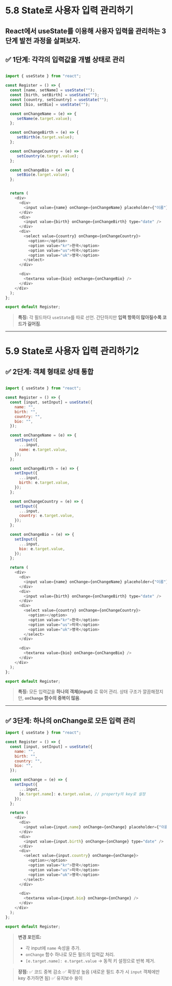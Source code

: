 # 5.8 State로 사용자 입력 관리하기

React에서 useState를 이용해 사용자 입력을 관리하는 3단계 발전 과정을 살펴보자.
----

## ✅ 1단계: 각각의 입력값을 개별 상태로 관리
```javascript

import { useState } from "react";

const Register = () => {
  const [name, setName] = useState("");
  const [birth, setBirth] = useState("");
  const [country, setCountry] = useState("");
  const [bio, setBio] = useState("");

  const onChangeName = (e) => {
     setName(e.target.value);
  };

  const onChangeBirth = (e) => {
     setBirth(e.target.value);
  };

  const onChangeCountry = (e) => {
     setCountry(e.target.value);
  };

  const onChangeBio = (e) => {
     setBio(e.target.value);
  };


  return (
    <div>
      <div>
        <input value={name} onChange={onChangeName} placeholder={"이름"} />
      </div>
      <div>
        <input value={birth} onChange={onChangeBirth} type="date" />
      </div>
      <div>
        <select value={country} onChange={onChangeCountry}>
          <option></option>
          <option value="kr">한국</option>
          <option value="us">미국</option>
          <option value="uk">영국</option>
        </select>
      </div>

      <div>
        <textarea value={bio} onChange={onChangeBio} />
      </div>
    </div>
  );
};

export default Register;
```

> **특징:**
> 각 필드마다 `useState`를 따로 선언.
> 간단하지만 **입력 항목이 많아질수록 코드가 길어짐**.
----
# 5.9 State로 사용자 입력 관리하기2

## ✅ 2단계: 객체 형태로 상태 통합

```javascript

import { useState } from "react";

const Register = () => {
  const [input, setInput] = useState({
    name: "",
    birth: "",
    country: "",
    bio: "",
  });

  const onChangeName = (e) => {
    setInput({
      ...input,
      name: e.target.value,
    });
  };

  const onChangeBirth = (e) => {
    setInput({
      ...input,
      birth: e.target.value,
    });
  };

  const onChangeCountry = (e) => {
    setInput({
      ...input,
      country: e.target.value,
    });
  };

  const onChangeBio = (e) => {
    setInput({
      ...input,
      bio: e.target.value,
    });
  };

  return (
    <div>
      <div>
        <input value={name} onChange={onChangeName} placeholder={"이름"} />
      </div>
      <div>
        <input value={birth} onChange={onChangeBirth} type="date" />
      </div>
      <div>
        <select value={country} onChange={onChangeCountry}>
          <option></option>
          <option value="kr">한국</option>
          <option value="us">미국</option>
          <option value="uk">영국</option>
        </select>
      </div>

      <div>
        <textarea value={bio} onChange={onChangeBio} />
      </div>
    </div>
  );
};

export default Register;

```
> **특징:**
> 모든 입력값을 **하나의 객체(input)** 로 묶어 관리.
> 상태 구조가 깔끔해졌지만, **`onChange` 함수의 중복이 많음**.

----
## ✅ 3단계: 하나의 onChange로 모든 입력 관리

```javascript
import { useState } from "react";

const Register = () => {
  const [input, setInput] = useState({
    name: "",
    birth: "",
    country: "",
    bio: "",
  });

  const onChange = (e) => {
    setInput({
      ...input,
      [e.target.name]: e.target.value, // property의 key로 설정
    });
  };

  return (
    <div>
      <div>
        <input value={input.name} onChange={onChange} placeholder={"이름"} />
      </div>
      <div>
        <input value={input.birth} onChange={onChange} type="date" />
      </div>
      <div>
        <select value={input.country} onChange={onChange}>
          <option></option>
          <option value="kr">한국</option>
          <option value="us">미국</option>
          <option value="uk">영국</option>
        </select>
      </div>

      <div>
        <textarea value={input.bio} onChange={onChange} />
      </div>
    </div>
  );
};

export default Register;
```

> **변경 포인트:**
> - 각 input에 `name` 속성을 추가.
> - `onChange` 함수 하나로 모든 필드의 입력값 처리.
> - `[e.target.name]: e.target.value` → 동적 키 설정으로 반복 제거.

> **장점:**
> ✅ 코드 중복 감소
> ✅ 확장성 높음 (새로운 필드 추가 시 `input` 객체에만 key 추가하면 됨)
> ✅ 유지보수 용이
